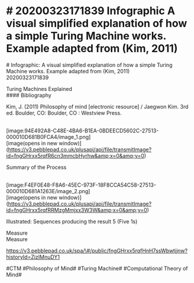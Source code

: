 # \# 20200323171839 Infographic A visual simplified explanation of how a simple Turing Machine works. Example adapted from (Kim, 2011)

\# Infographic: A visual simplified explanation of how a simple Turing Machine works. Example adapted from (Kim, 2011)\
20200323171839

Turing Machines Explained\
\#\#\#\# Bibliography

Kim, J. (2011) Philosophy of mind \[electronic resource\] / Jaegwon Kim. 3rd ed. Boulder, CO: Boulder, CO : Westview Press.

\
\[image:94E492A8-C48E-4BA6-B1EA-0BDEECD5602C-27513-000010D681B0FCA4/image\_1.png\]\
\[image(opens in new window)\](https://v3.pebblepad.co.uk/plusapi/api/file/transmitImage?id=fngGHrxx5rqfR6cn3mmcbHyrhw&amp;x=0&amp;y=0)

Summary of the Process

\
\[image:F4EF0E48-F8A6-45EC-973F-18F8CCA54C58-27513-000010D681A1263E/image\_2.png\]\
\[image(opens in new window)\](https://v3.pebblepad.co.uk/plusapi/api/file/transmitImage?id=fngGHrxx5rqfRRMzgMmjxx3W3W&amp;x=0&amp;y=0)

Illustrated: Sequences producing the result 5 (Five 1s)

Measure\
Measure

https://v3.pebblepad.co.uk/spa/\#/public/fngGHrxx5rqfHnH7ssWbwtjjnw?historyId=ZjzIMnuDY1

\#CTM \#Philosophy of Mind\# \#Turing Machine\# \#Computational Theory of Mind\#
